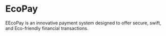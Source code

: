 # EcoPay
EEcoPay is an innovative payment system designed to offer secure, swift, and Eco-friendly financial transactions. 
